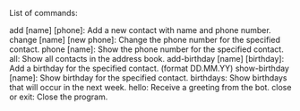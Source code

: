 List of commands:

add [name] [phone]: Add a new contact with name and phone number.
change [name] [new phone]: Change the phone number for the specified contact.
phone [name]: Show the phone number for the specified contact.
all: Show all contacts in the address book.
add-birthday [name] [birthday]: Add a birthday for the specified contact. (format DD.MM.YY)
show-birthday [name]: Show birthday for the specified contact.
birthdays: Show birthdays that will occur in the next week.
hello: Receive a greeting from the bot.
close or exit: Close the program.

